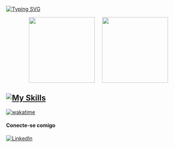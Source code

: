 [![Typing SVG](https://readme-typing-svg.demolab.com?font=Fira+Code&weight=600&size=22&duration=4980&pause=1000&color=8131ACFD&width=435&lines=Hello+my+name+is+Bianca!%F0%9F%99%8B%F0%9F%8F%BE%E2%80%8D%E2%99%80%EF%B8%8F;I+am+a+Computer+Science+student%F0%9F%91%A9%F0%9F%8F%BE%E2%80%8D%F0%9F%92%BB;Here+you+can+see+my+projects%F0%9F%92%BB)](https://git.io/typing-svg)

<div align="center" style="display: flex; justify-content: center; flex-wrap: wrap;">
  <img src="https://github-readme-streak-stats.herokuapp.com/?user=BiancaCancian&theme=tokyonight&hide_border=true" style="margin: 0 10px;" height="180em" /> 
  <img src="https://github-readme-stats.vercel.app/api/top-langs/?username=BiancaCancian&theme=tokyonight&show_icons=true&hide_border=true&layout=compact" style="margin: 0 10px;" height="180em" />
</div>

<h2>
<a href="https://skillicons.dev">
    <img src="https://skillicons.dev/icons?i=js,html,css,sass,bootstrap,python,flask,java,spring,mysql,postgresql,mongodb,react,typescript" alt="My Skills">
</a>
</h2>

[![wakatime](https://wakatime.com/badge/user/e1682919-7a07-4754-aeb9-3982a7a525c0.svg)](https://wakatime.com/@e1682919-7a07-4754-aeb9-3982a7a525c0)
 

#### Conecte-se comigo

[![LinkedIn](https://img.shields.io/badge/-LinkedIn-000?style=for-the-badge&logo=linkedin&logoColor=FF00F6&color:FFF)](https://www.linkedin.com/in/bianca-cancian-4a60b61a3/)
